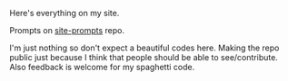 Here's everything on my site.

Prompts on [site-prompts](https://github.com/hiyorun/site-prompts) repo.

I'm just nothing so don't expect a beautiful codes here. Making the repo public just because I think that people should be able to see/contribute. Also feedback is welcome for my spaghetti code.
